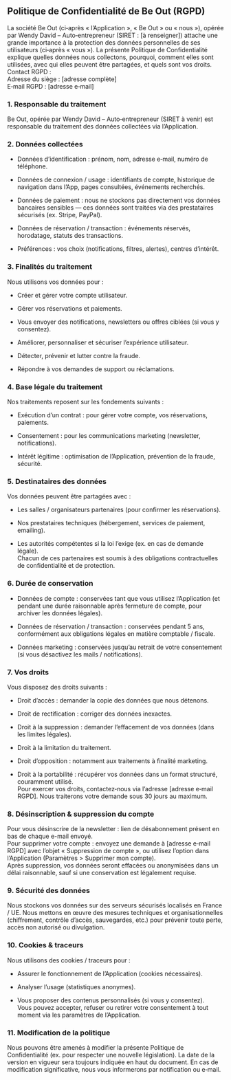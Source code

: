 ## **Politique de Confidentialité de Be Out (RGPD)**

La société Be Out (ci‑après « l’Application », « Be Out » ou « nous »), opérée par Wendy David – Auto‑entrepreneur (SIRET : \[à renseigner\]) attache une grande importance à la protection des données personnelles de ses utilisateurs (ci‑après « vous »). La présente Politique de Confidentialité explique quelles données nous collectons, pourquoi, comment elles sont utilisées, avec qui elles peuvent être partagées, et quels sont vos droits.  
 Contact RGPD :  
 Adresse du siège : \[adresse complète\]  
 E‑mail RGPD : \[adresse e‑mail\]

### **1\. Responsable du traitement**

Be Out, opérée par Wendy David – Auto‑entrepreneur (SIRET à venir) est responsable du traitement des données collectées via l’Application.

### **2\. Données collectées**

* Données d’identification : prénom, nom, adresse e‑mail, numéro de téléphone.

* Données de connexion / usage : identifiants de compte, historique de navigation dans l’App, pages consultées, événements recherchés.

* Données de paiement : nous ne stockons pas directement vos données bancaires sensibles — ces données sont traitées via des prestataires sécurisés (ex. Stripe, PayPal).

* Données de réservation / transaction : événements réservés, horodatage, statuts des transactions.

* Préférences : vos choix (notifications, filtres, alertes), centres d’intérêt.

### **3\. Finalités du traitement**

Nous utilisons vos données pour :

* Créer et gérer votre compte utilisateur.

* Gérer vos réservations et paiements.

* Vous envoyer des notifications, newsletters ou offres ciblées (si vous y consentez).

* Améliorer, personnaliser et sécuriser l’expérience utilisateur.

* Détecter, prévenir et lutter contre la fraude.

* Répondre à vos demandes de support ou réclamations.

### **4\. Base légale du traitement**

Nos traitements reposent sur les fondements suivants :

* Exécution d’un contrat : pour gérer votre compte, vos réservations, paiements.

* Consentement : pour les communications marketing (newsletter, notifications).

* Intérêt légitime : optimisation de l’Application, prévention de la fraude, sécurité.

### **5\. Destinataires des données**

Vos données peuvent être partagées avec :

* Les salles / organisateurs partenaires (pour confirmer les réservations).

* Nos prestataires techniques (hébergement, services de paiement, emailing).

* Les autorités compétentes si la loi l’exige (ex. en cas de demande légale).  
   Chacun de ces partenaires est soumis à des obligations contractuelles de confidentialité et de protection.

### **6\. Durée de conservation**

* Données de compte : conservées tant que vous utilisez l’Application (et pendant une durée raisonnable après fermeture de compte, pour archiver les données légales).

* Données de réservation / transaction : conservées pendant 5 ans, conformément aux obligations légales en matière comptable / fiscale.

* Données marketing : conservées jusqu’au retrait de votre consentement (si vous désactivez les mails / notifications).

### **7\. Vos droits**

Vous disposez des droits suivants :

* Droit d’accès : demander la copie des données que nous détenons.

* Droit de rectification : corriger des données inexactes.

* Droit à la suppression : demander l’effacement de vos données (dans les limites légales).

* Droit à la limitation du traitement.

* Droit d’opposition : notamment aux traitements à finalité marketing.

* Droit à la portabilité : récupérer vos données dans un format structuré, couramment utilisé.  
   Pour exercer vos droits, contactez‑nous via l’adresse \[adresse e‑mail RGPD\]. Nous traiterons votre demande sous 30 jours au maximum.

### **8\. Désinscription & suppression du compte**

Pour vous désinscrire de la newsletter : lien de désabonnement présent en bas de chaque e-mail envoyé.  
 Pour supprimer votre compte : envoyez une demande à \[adresse e‑mail RGPD\] avec l’objet « Suppression de compte », ou utilisez l’option dans l’Application (Paramètres \> Supprimer mon compte).  
 Après suppression, vos données seront effacées ou anonymisées dans un délai raisonnable, sauf si une conservation est légalement requise.

### **9\. Sécurité des données**

Nous stockons vos données sur des serveurs sécurisés localisés en France / UE. Nous mettons en œuvre des mesures techniques et organisationnelles (chiffrement, contrôle d’accès, sauvegardes, etc.) pour prévenir toute perte, accès non autorisé ou divulgation.

### **10\. Cookies & traceurs**

Nous utilisons des cookies / traceurs pour :

* Assurer le fonctionnement de l’Application (cookies nécessaires).

* Analyser l’usage (statistiques anonymes).

* Vous proposer des contenus personnalisés (si vous y consentez).  
   Vous pouvez accepter, refuser ou retirer votre consentement à tout moment via les paramètres de l’Application.

### **11\. Modification de la politique**

Nous pouvons être amenés à modifier la présente Politique de Confidentialité (ex. pour respecter une nouvelle législation). La date de la version en vigueur sera toujours indiquée en haut du document. En cas de modification significative, nous vous informerons par notification ou e‑mail.

